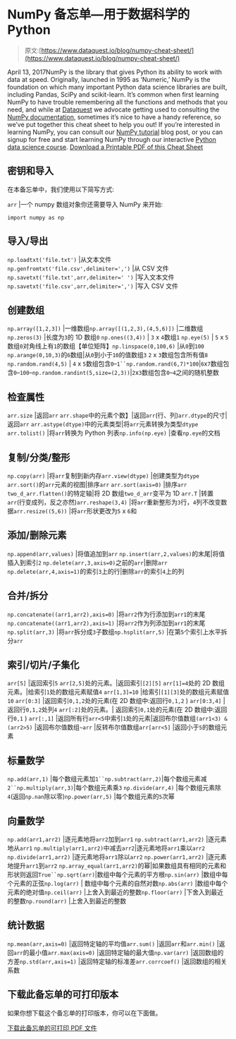 # NumPy 备忘单—用于数据科学的 Python

> 原文:[https://www.dataquest.io/blog/numpy-cheat-sheet/](https://www.dataquest.io/blog/numpy-cheat-sheet/)

April 13, 2017NumPy is the library that gives Python its ability to work with data at speed. Originally, launched in 1995 as ‘Numeric,’ NumPy is the foundation on which many important Python data science libraries are built, including Pandas, SciPy and scikit-learn. It’s common when first learning NumPy to have trouble remembering all the functions and methods that you need, and while at [Dataquest](https://www.dataquest.io) we advocate getting used to consulting the [NumPy documentation](https://docs.scipy.org/doc/numpy/), sometimes it’s nice to have a handy reference, so we’ve put together this cheat sheet to help you out! If you’re interested in learning NumPy, you can consult our [NumPy tutorial](https://www.dataquest.io/blog/numpy-tutorial-python/) blog post, or you can signup for free and start learning NumPy through our interactive [Python data science course](https://www.dataquest.io/course/python-for-data-science-intermediate/). [Download a Printable PDF of this Cheat Sheet](https://s3.amazonaws.com/dq-blog-files/numpy-cheat-sheet.pdf)

## 密钥和导入

在本备忘单中，我们使用以下简写方式:

`arr` |一个 numpy 数组对象你还需要导入 NumPy 来开始:

```
import numpy as np
```

## 导入/导出

`np.loadtxt('file.txt')` |从文本文件`np.genfromtxt('file.csv',delimiter=',')` |从 CSV 文件`np.savetxt('file.txt',arr,delimiter=' ')` |写入文本文件`np.savetxt('file.csv',arr,delimiter=',')` |写入 CSV 文件

## 创建数组

`np.array([1,2,3])` |一维数组`np.array([(1,2,3),(4,5,6)])` |二维数组`np.zeros(3)` |长度为`3`的 1D 数组`0` `np.ones((3,4))` | `3` x `4`数组`1` `np.eye(5)` | `5` x `5`数组`0`对角线上有`1`的数组【单位矩阵】`np.linspace(0,100,6)` |从`0`到`100` `np.arange(0,10,3)`的`6`数组|从`0`到小于`10`的值数组`3` `2` x `3`数组包含所有值`8` `np.random.rand(4,5)` | `4` x `5`数组包含`0`–`1``np.random.rand(6,7)*100`|`6`x`7`数组包含`0`–`100`–`np.random.randint(5,size=(2,3))`|`2`x`3`数组包含`0`–`4`之间的随机整数

## 检查属性

`arr.size` |返回`arr` `arr.shape`中的元素个数】|返回`arr`(行、列)`arr.dtype`的尺寸|返回`arr` `arr.astype(dtype)`中的元素类型|将`arr`元素转换为类型`dtype` `arr.tolist()` |将`arr`转换为 Python 列表`np.info(np.eye)` |查看`np.eye`的文档

## 复制/分类/整形

`np.copy(arr)` |将`arr`复制到新内存`arr.view(dtype)` |创建类型为`dtype` `arr.sort()`的`arr`元素的视图|排序`arr` `arr.sort(axis=0)` |排序`arr` `two_d_arr.flatten()`的特定轴|将 2D 数组`two_d_arr`变平为 1D `arr.T` |转置`arr`(行变成列，反之亦然)`arr.reshape(3,4)` |将`arr`重新整形为`3`行，`4`列不改变数据`arr.resize((5,6))` |将`arr`形状更改为`5` x `6`和

## 添加/删除元素

`np.append(arr,values)` |将值追加到`arr` `np.insert(arr,2,values)`的末尾|将值插入到索引`2` `np.delete(arr,3,axis=0)`之前的`arr`|删除`arr` `np.delete(arr,4,axis=1)`的索引`3`上的行|删除`arr`的索引`4`上的列

## 合并/拆分

`np.concatenate((arr1,arr2),axis=0)` |将`arr2`作为行添加到`arr1`的末尾`np.concatenate((arr1,arr2),axis=1)` |将`arr2`作为列添加到`arr1`的末尾`np.split(arr,3)` |将`arr`拆分成`3`子数组`np.hsplit(arr,5)` |在第`5`个索引上水平拆分`arr`

## 索引/切片/子集化

`arr[5]` |返回索引`5` `arr[2,5]`处的元素。|返回索引`[2][5]` `arr[1]=4`处的 2D 数组元素。|给索引`1`处的数组元素赋值`4` `arr[1,3]=10` |给索引`[1][3]`处的数组元素赋值`10` `arr[0:3]` |返回索引`0,1,2`处的元素(在 2D 数组中:返回行`0,1,2` ) `arr[0:3,4]` |返回行`0,1,2`处列`4` `arr[:2]`处的元素。| 返回索引`0,1`处的元素(在 2D 数组中:返回行`0,1` ) `arr[:,1]` |返回所有行`arr<5`中索引`1`处的元素|返回布尔值数组`(arr1<3) & (arr2>5)` |返回布尔值数组`~arr` |反转布尔值数组`arr[arr<5]` |返回小于`5`的数组元素

## 标量数学

`np.add(arr,1)` |每个数组元素加`1``np.subtract(arr,2)`|每个数组元素减`2``np.multiply(arr,3)`|每个数组元素乘`3` `np.divide(arr,4)` |每个数组元素除`4`(返回`np.nan`除以零)`np.power(arr,5)` |每个数组元素的`5`次幂

## 向量数学

`np.add(arr1,arr2)` |逐元素地将`arr2`加到`arr1` `np.subtract(arr1,arr2)` |逐元素地从`arr1` `np.multiply(arr1,arr2)`中减去`arr2`|逐元素地将`arr1`乘以`arr2` `np.divide(arr1,arr2)` |逐元素地将`arr1`除以`arr2` `np.power(arr1,arr2)` |逐元素地提升`arr1`到`arr2` `np.array_equal(arr1,arr2)`的幂|如果数组具有相同的元素和形状则返回`True``np.sqrt(arr)`|数组中每个元素的平方根`np.sin(arr)` |数组中每个元素的正弦`np.log(arr)` | 数组中每个元素的自然对数`np.abs(arr)` |数组中每个元素的绝对值`np.ceil(arr)` |上舍入到最近的整数`np.floor(arr)` |下舍入到最近的整数`np.round(arr)` |上舍入到最近的整数

## 统计数据

`np.mean(arr,axis=0)` |返回特定轴的平均值`arr.sum()` |返回`arr`和`arr.min()` |返回`arr`的最小值`arr.max(axis=0)` |返回特定轴的最大值`np.var(arr)` |返回数组的方差`np.std(arr,axis=1)` |返回特定轴的标准差`arr.corrcoef()` |返回数组的相关系数

## 下载此备忘单的可打印版本

如果你想下载这个备忘单的打印版本，你可以在下面做。

[下载此备忘单的可打印 PDF 文件](https://s3.amazonaws.com/dq-blog-files/numpy-cheat-sheet.pdf)